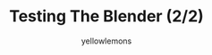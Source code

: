 ---
media: "images/rounds/round_2/enzymatic_reclaimer_2.png"
media_type: image
title: Testing The Blender (2/2)
author: yellowlemons
desc: Due to a clerical error prior to launch, Nanotrasen mislabled a standard issue kitchen mixer as a medical grade enzymatic reclaimer. Medbay suffers the consequences.
---